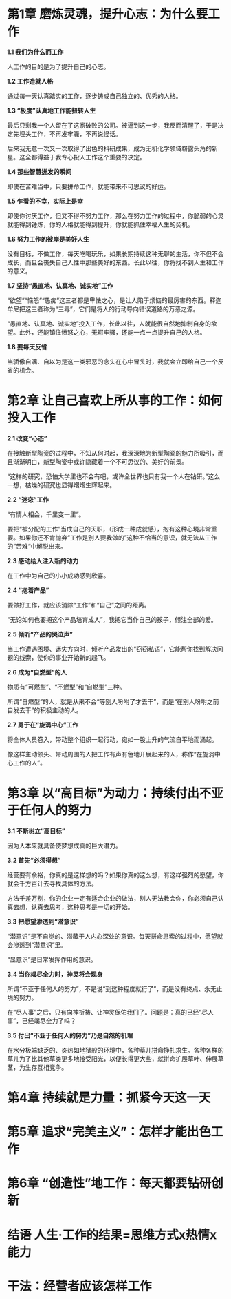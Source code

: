 # 第1章 磨炼灵魂，提升心志：为什么要工作

**1.1 我们为什么而工作**

人工作的目的是为了提升自己的心志。

**1.2 工作造就人格**

通过每一天认真踏实的工作，逐步铸成自己独立的、优秀的人格。

**1.3 “极度”认真地工作能扭转人生**

最后只剩我一个人留在了这家破败的公司。被逼到这一步，我反而清醒了，于是决定先埋头工作，不再发牢骚，不再说怪话。

后来我无意一次又一次取得了出色的科研成果，成为无机化学领域崭露头角的新星。这全都得益于我专心投入工作这个重要的决定。

**1.4 那些智慧迸发的瞬间**

即使在苦难当中，只要拼命工作，就能带来不可思议的好运。

**1.5 乍看的不幸，实际上是幸**

即使你讨厌工作，但又不得不努力工作，那么在努力工作的过程中，你脆弱的心灵就能得到锤炼，你的人格就能得到提升，你就能抓住幸福人生的契机。

**1.6 努力工作的彼岸是美好人生**

没有目标，不做工作，每天吃喝玩乐，如果长期持续这种无聊的生活，你不但不会成长，而且会丧失自己人性中那些美好的东西。长此以往，你将找不到人生和工作的意义。

**1.7 坚持“愚直地、认真地、诚实地”工作**

“欲望”“恼怒”“愚痴”这三者都是卑怯之心，是让人陷于烦恼的最厉害的东西。释迦牟尼把这三者称为“三毒”，它们是将人的行动导向错误道路的万恶之源。

“愚直地、认真地、诚实地”投入工作，长此以往，人就能很自然地抑制自身的欲望。此外，还能镇住愤怒之心，无暇牢骚，还能一点一点提升自己的人格。

**1.8 要每天反省**

当骄傲自满、自以为是这一类邪恶的念头在心中冒头时，我就会立即给自己一个反省的机会。

# 第2章 让自己喜欢上所从事的工作：如何投入工作

**2.1 改变“心态”**

在接触新型陶瓷的过程中，不知从何时起，我深深地为新型陶瓷的魅力所吸引，而且渐渐明白，新型陶瓷中或许隐藏着一个不可思议的、美好的前景。

“这样的研究，恐怕大学里也不会有吧，或许全世界也只有我一个人在钻研。”这么一想，枯燥的研究也显得熠熠生辉起来。

**2.2 “迷恋”工作**

“有情人相会，千里变一里”。

要把“被分配的工作”当成自己的天职，（形成一种成就感），抱有这种心境非常重要。如果你还不肯抛弃“工作是别人要我做的”这种不恰当的意识，就无法从工作的”苦难“中解脱出来。

**2.3 感动给人注入新的动力**

在工作中为自己的小小成功感到欣喜。

**2.4 “抱着产品”**

要做好工作，就应该消除“工作”和“自己”之间的距离。

“无论如何也要把这个产品培育成人”，我把它当作自己的孩子，倾注全部的爱。

**2.5 倾听“产品的哭泣声”**

当工作遭遇困境、迷失方向时，倾听产品发出的“窃窃私语”，它能帮你找到解决问题的线索，使你的事业开始新的起飞。

**2.6 成为“自燃型”的人**

物质有“可燃型”、“不燃型”和“自燃型”三种。

所谓“自燃型”的人，就是从来不会“等别人吩咐了才去干”，而是“在别人吩咐之前自发去干”的积极主动的人。

**2.7 勇于在“旋涡中心”工作**

将全体人员卷入，带动整个组织一起行动，宛如一股上升的气流自平地而涌起。

像这样主动领头、带动周围的人把工作有声有色地开展起来的人，称作“在旋涡中心工作的人”。

# 第3章 以“高目标”为动力：持续付出不亚于任何人的努力

**3.1 不断树立“高目标”**

因为人本来就具备使梦想成真的巨大潜力。

**3.2 首先“必须得想”**

经营要有余裕，你真的是这样想的吗？如果你真的这么想，有这样强烈的愿望，你就会千方百计去寻找具体的方法。

方法千差万别，你的企业一定有适合企业的做法，别人无法教会你，你必须自己认真去想，认真去思考，这种思考是一切的开始。

**3.3 把愿望渗透到“潜意识”**

“潜意识”是不自觉的、潜藏于人内心深处的意识。每天拼命思索的过程中，愿望就会渗透到“潜意识”里。

“显意识”是日常发挥作用的意识。

**3.4 当你竭尽全力时，神灵将会现身**

所谓“不亚于任何人的努力”，不是说“到这种程度就行了”，而是没有终点、永无止境的努力。

在“尽人事”之后，只有向神祈祷、让神灵保佑我们了。问题是：真的已经“尽人事”，已经竭尽全力了吗？

**3.5 付出“不亚于任何人的努力”乃是自然的机理**

在水分极端缺乏的、炎热如地狱般的环境中，各种草儿拼命挣扎求生。各种各样的草儿为了比其他草类更多地接受阳光，以便长得更大些，就拼命扩展草叶、伸展草茎，为生存互相竞争。

# 第4章 持续就是力量：抓紧今天这一天



# 第5章 追求“完美主义”：怎样才能出色工作



# 第6章 “创造性”地工作：每天都要钻研创新



# 结语 人生·工作的结果=思维方式x热情x能力



# 干法：经营者应该怎样工作







